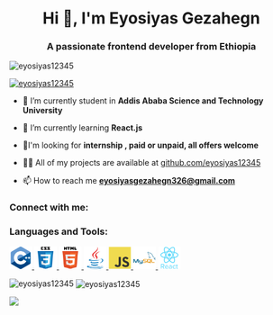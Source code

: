 <h1 align="center">Hi 👋, I'm Eyosiyas Gezahegn</h1>
<h3 align="center">A passionate frontend developer from Ethiopia</h3>

<p align="left"> <img src="https://komarev.com/ghpvc/?username=eyosiyas12345&label=Profile%20views&color=0e75b6&style=flat" alt="eyosiyas12345" /> </p>

<p align="left"> <a href="https://github.com/ryo-ma/github-profile-trophy"><img src="https://github-profile-trophy.vercel.app/?username=eyosiyas12345" alt="eyosiyas12345" /></a> </p>

- 🔭 I’m currently student in **Addis Ababa Science and Technology University**

- 🌱 I’m currently learning **React.js**

- 🤝I'm looking for **internship , paid or unpaid, all offers welcome**

- 👨‍💻 All of my projects are available at [github.com/eyosiyas12345](github.com/eyosiyas12345)

- 📫 How to reach me **eyosiyasgezahegn326@gmail.com**

<h3 align="left">Connect with me:</h3>
<p align="left">
</p>

<h3 align="left">Languages and Tools:</h3>
<p align="left"> <a href="https://www.w3schools.com/cpp/" target="_blank" rel="noreferrer"> <img src="https://raw.githubusercontent.com/devicons/devicon/master/icons/cplusplus/cplusplus-original.svg" alt="cplusplus" width="40" height="40"/> </a> <a href="https://www.w3schools.com/css/" target="_blank" rel="noreferrer"> <img src="https://raw.githubusercontent.com/devicons/devicon/master/icons/css3/css3-original-wordmark.svg" alt="css3" width="40" height="40"/> </a> <a href="https://www.w3.org/html/" target="_blank" rel="noreferrer"> <img src="https://raw.githubusercontent.com/devicons/devicon/master/icons/html5/html5-original-wordmark.svg" alt="html5" width="40" height="40"/> </a> <a href="https://www.java.com" target="_blank" rel="noreferrer"> <img src="https://raw.githubusercontent.com/devicons/devicon/master/icons/java/java-original.svg" alt="java" width="40" height="40"/> </a> <a href="https://developer.mozilla.org/en-US/docs/Web/JavaScript" target="_blank" rel="noreferrer"> <img src="https://raw.githubusercontent.com/devicons/devicon/master/icons/javascript/javascript-original.svg" alt="javascript" width="40" height="40"/> </a> <a href="https://www.mysql.com/" target="_blank" rel="noreferrer"> <img src="https://raw.githubusercontent.com/devicons/devicon/master/icons/mysql/mysql-original-wordmark.svg" alt="mysql" width="40" height="40"/> </a> <a href="https://reactjs.org/" target="_blank" rel="noreferrer"> <img src="https://raw.githubusercontent.com/devicons/devicon/master/icons/react/react-original-wordmark.svg" alt="react" width="40" height="40"/> </a> </p>

<p><img align="left" src="https://github-readme-stats.vercel.app/api/top-langs?username=eyosiyas12345&show_icons=true&locale=en&layout=compact" alt="eyosiyas12345" /></p>

<p>&nbsp;<img align="center" src="https://github-readme-stats.vercel.app/api?username=eyosiyas12345&show_icons=true&locale=en" alt="eyosiyas12345" /></p>

<img src="https://www.sololearn.com/certificates/CC-BCHRDLMN](https://www.sololearn.com/en/certificates/CC-BCHRDLMN">
